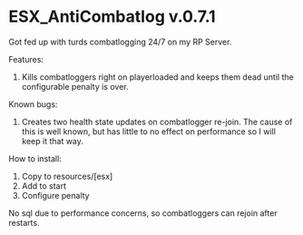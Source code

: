 # ESX_AntiCombatlog v.0.7.1

Got fed up with turds combatlogging 24/7 on my RP Server.

Features:  
1. Kills combatloggers right on playerloaded and keeps them dead until the configurable penalty is over.  

Known bugs:
1. Creates two health state updates on combatlogger re-join. The cause of this is well known, but has little to no effect on performance so I will keep it that way.

How to install:
1. Copy to resources/[esx]
2. Add to start
3. Configure penalty

No sql due to performance concerns, so combatloggers can rejoin after restarts.


